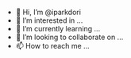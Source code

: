 - 👋 Hi, I’m @iparkdori
- 👀 I’m interested in ...
- 🌱 I’m currently learning ...
- 💞️ I’m looking to collaborate on ...
- 📫 How to reach me ...

<!---
iparkdori/iparkdori is a ✨ special ✨ repository because its `README.md` (this file) appears on your GitHub profile.
You can click the Preview link to take a look at your changes.
--->
